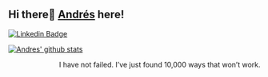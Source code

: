 
## Hi there👋 [Andrés](https://github.com/andresllinasr) here!  
<!--
<table align="right">
 <tr><td><a href="README_es.md"><img src="images/es-flag.png" height="10"> Español</a></td></tr>
 <tr><td><a href="README.md"><img src="images/us-flag.png" height="10"> English</a></td></tr>
 <tr><td><a href="README_fr.md"><img src="images/fr-flag.png" height="10"> Français</a></td></tr>
</table>
-->

[![Linkedin Badge](https://img.shields.io/badge/-Andrés%20Llinás-blue?style=flat-square&logo=Linkedin&logoColor=white&link=https://www.https://www.linkedin.com/in/andresllinasr/)](https://www.linkedin.com/in/andresllinasr/) 

[![Andres' github stats](https://github-readme-stats.vercel.app/api?username=andresllinasr&show_icons=true)](https://github.com/anuraghazra/github-readme-stats)

<div  style="text-align: right">I have not failed. I’ve just found 10,000 ways that won’t work. </div>
